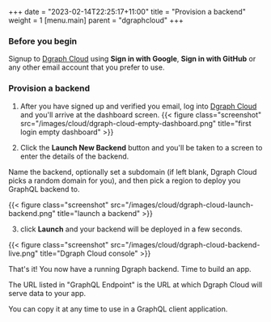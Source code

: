 
+++
date = "2023-02-14T22:25:17+11:00"
title = "Provision a backend"
weight = 1
[menu.main]
    parent = "dgraphcloud"
+++

### Before you begin
Signup to [Dgraph Cloud](https://cloud.dgraph.io) using **Sign in with Google**, **Sign in with GitHub** or any other email account that you prefer to use.

### Provision a backend

1. After you have signed up and verified you email, log into
[Dgraph Cloud](https://cloud.dgraph.io/) and you'll arrive at the dashboard
screen.
{{< figure class="screenshot" src="/images/cloud/dgraph-cloud-empty-dashboard.png" title="first login empty dashboard" >}}


2. Click the **Launch New Backend** button and you'll be taken to a
screen to enter the details of the backend.


  Name the backend, optionally set a subdomain (if left blank, Dgraph Cloud picks
a random domain for you), and then pick a region to deploy you GraphQL backend to.

{{< figure class="screenshot" src="/images/cloud/dgraph-cloud-launch-backend.png" title="launch a backend" >}}


3. click **Launch** and your backend will be deployed in a few seconds.


{{< figure class="screenshot" src="/images/cloud/dgraph-cloud-backend-live.png" title="Dgraph Cloud console" >}}

That's it!  You now have a running Dgraph backend.  Time to build an app.

The URL listed in "GraphQL Endpoint" is the URL at which Dgraph Cloud will serve data to your app.

You can copy it at any time to use in a GraphQL client application.
